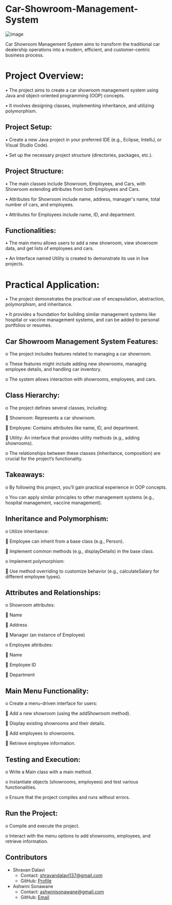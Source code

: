 # Car-Showroom-Management-System
![image](https://github.com/ShravanDalavi/Car-Showroom-Management-System/assets/172488772/83a5bbfc-b9b2-4d3f-8e0f-8825d74eb43b)

Car Showroom Management System aims to transform the traditional car dealership operations into a modern, efficient, and customer-centric business process.

# Project Overview:

•	The project aims to create a car showroom management system using Java and object-oriented programming (OOP) concepts.

•	It involves designing classes, implementing inheritance, and utilizing polymorphism.

## Project Setup:

• Create a new Java project in your preferred IDE (e.g., Eclipse, IntelliJ, or Visual Studio Code).

•	Set up the necessary project structure (directories, packages, etc.). 

## Project Structure:
•	The main classes include Showroom, Employees, and Cars, with Showroom extending attributes from both Employees and Cars.

•	Attributes for Showroom include name, address, manager's name, total number of cars, and employees.

•	Attributes for Employees include name, ID, and department.

## Functionalities:
•	The main menu allows users to add a new showroom, view showroom data, and get lists of employees and cars.

•	An Interface named Utility is created to demonstrate its use in live projects.

# Practical Application:
•	The project demonstrates the practical use of encapsulation, abstraction, polymorphism, and inheritance.

•	It provides a foundation for building similar management systems like hospital or vaccine management systems, and can be added to personal portfolios or resumes.

## Car Showroom Management System Features:
o	The project includes features related to managing a car showroom.

o	These features might include adding new showrooms, managing employee details, and handling car inventory.

o	The system allows interaction with showrooms, employees, and cars.

## Class Hierarchy:
o	The project defines several classes, including: 

 	Showroom: Represents a car showroom.

 	Employee: Contains attributes like name, ID, and department.

 	Utility: An interface that provides utility methods (e.g., adding showrooms).

o	The relationships between these classes (inheritance, composition) are crucial for the project’s functionality.

## Takeaways:
o	By following this project, you’ll gain practical experience in OOP concepts.

o	You can apply similar principles to other management systems (e.g., hospital management, vaccine management).


## Inheritance and Polymorphism:
o	Utilize inheritance: 

  	Employee can inherit from a base class (e.g., Person).

 	Implement common methods (e.g., displayDetails) in the base class.

o	Implement polymorphism: 

   	Use method overriding to customize behavior (e.g., calculateSalary for different employee types).

## Attributes and Relationships:

o	Showroom attributes: 

 	Name

  	Address
 
  	Manager (an instance of Employee)
  
o	Employee attributes: 

  	Name
  
  	Employee ID
  
  	Department
  
## Main Menu Functionality:

o	Create a menu-driven interface for users: 

	Add a new showroom (using the addShowroom method).

	Display existing showrooms and their details.

	Add employees to showrooms.

	Retrieve employee information.

## Testing and Execution:
o	Write a Main class with a main method.

o	Instantiate objects (showrooms, employees) and test various functionalities.

o	Ensure that the project compiles and runs without errors.

## Run the Project:

o	Compile and execute the project.

o	Interact with the menu options to add showrooms, employees, and retrieve information.

## Contributors

- Shravan Dalavi
  - Contact: shravandalavi137@gmail.com
  - GitHub: [Profile](https://github.com/ShravanDalavi)
- Ashwini Sonawane
  - Contact: ashwinisonawane@gmail.com
  - GitHub:  [Email](https://github.com/SonawaneAshwini)
